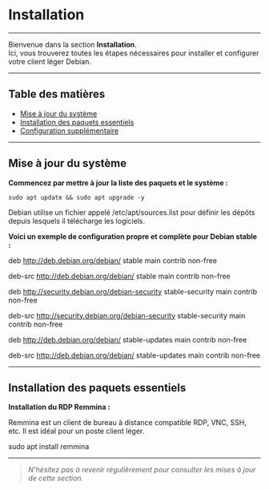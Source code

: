 # Installation

---

Bienvenue dans la section **Installation**.  
Ici, vous trouverez toutes les étapes nécessaires pour installer et configurer votre client léger Debian.

---

## Table des matières

- [Mise à jour du système](#mise-à-jour-du-système)  
- [Installation des paquets essentiels](#installation-des-paquets-essentiels)  
- [Configuration supplémentaire](#configuration-supplémentaire)  

---

## Mise à jour du système

**Commencez par mettre à jour la liste des paquets et le système :**

`sudo apt update && sudo apt upgrade -y`

Debian utilise un fichier appelé /etc/apt/sources.list pour définir les dépôts depuis lesquels il télécharge les logiciels.

**Voici un exemple de configuration propre et complète pour Debian stable :**

deb http://deb.debian.org/debian/ stable main contrib non-free

deb-src http://deb.debian.org/debian/ stable main contrib non-free

deb http://security.debian.org/debian-security stable-security main contrib non-free

deb-src http://security.debian.org/debian-security stable-security main contrib non-free

deb http://deb.debian.org/debian/ stable-updates main contrib non-free

deb-src http://deb.debian.org/debian/ stable-updates main contrib non-free



---

## Installation des paquets essentiels

**Installation du RDP Remmina :**

Remmina est un client de bureau à distance compatible RDP, VNC, SSH, etc. Il est idéal pour un poste client léger.

sudo apt install remmina

---



> *N’hésitez pas à revenir régulièrement pour consulter les mises à jour de cette section.*
